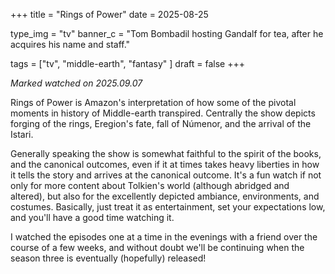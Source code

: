 +++
title = "Rings of Power"
date = 2025-08-25

type_img = "tv"
banner_c = "Tom Bombadil hosting Gandalf for tea, after he acquires his name and staff."

tags = ["tv", "middle-earth", "fantasy" ]
draft = false
+++

*Marked watched on 2025.09.07*

Rings of Power is Amazon's interpretation of how some of the pivotal moments in history of Middle-earth transpired.
Centrally the show depicts forging of the rings, Eregion's fate, fall of Númenor, and the arrival of the Istari.

Generally speaking the show is somewhat faithful to the spirit of the books, and the canonical outcomes, even if
it at times takes heavy liberties in how it tells the story and arrives at the canonical outcome.
It's a fun watch if not only for more content about Tolkien's world (although abridged and altered),
but also for the excellently depicted ambiance, environments, and costumes.
Basically, just treat it as entertainment, set your expectations low, and you'll have a good time watching it.

I watched the episodes one at a time in the evenings with a friend over the course of a few weeks, and without
doubt we'll be continuing when the season three is eventually (hopefully) released!
